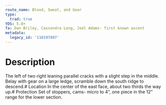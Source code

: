 ```yaml
---
route_name: Blood, Sweat, and Gear
type:
  trad: true
YDS: 5.8+
fa: Dan Briley, Cassondra Long, Joel Adams- first known ascent
metadata:
  legacy_id: '118197897'
---
```

# Description
The left of two right leaning parallel cracks with a slight step in the middle. Belay with gear on a large ledge, scramble down the south ridge to descend.# Location
In the center of the east face, about two thirds the way up.# Protection
Set of stoppers, cams- micro to 4”, one piece in the 12” range for the lower section.